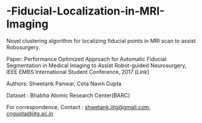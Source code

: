 # -Fiducial-Localization-in-MRI-Imaging
Novel clustering algorithm for localizing fiducial points in MRI scan to assist Robosurgery.

Paper: Performance Optimized Approach for Automatic Fiducial Segmentation in Medical Imaging to Assist Robot-guided Neurosurgery, IEEE EMBS International Student Conference, 2017 [Link]

Authors: Shwetank Panwar, Cota Navin Gupta

Dataset : Bhabha Atomic Research Center(BARC)

For correspondence, Contact : shwetank.iitg@gmail.com, cngupta@iitg.ac.in
